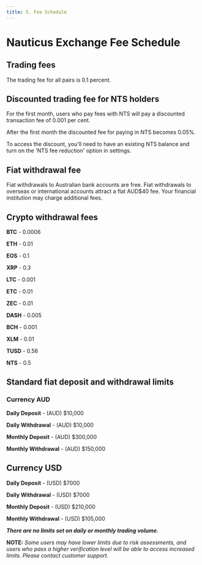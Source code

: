```yaml
---
title: 5. Fee Schedule
---
```

# Nauticus Exchange Fee Schedule



## Trading fees

The trading fee for all pairs is 0.1 percent.


## Discounted trading fee for NTS holders

For the first month, users who pay fees with NTS will pay a discounted transaction fee of 0.001 per cent.

After the first month the discounted fee for paying in NTS becomes 0.05%.

To access the discount, you'll need to have an existing NTS balance and turn on the 'NTS fee reduction' option in settings. 



## Fiat withdrawal fee

Fiat withdrawals to Australian bank accounts are free. Fiat withdrawals to overseas or international accounts attract a flat AUD$40 fee. Your financial institution may charge additional fees. 


## Crypto withdrawal fees


**BTC** - 0.0006

**ETH** - 0.01

**EOS** - 0.1

**XRP** - 0.3

**LTC** - 0.001

**ETC** - 0.01

**ZEC** - 0.01

**DASH** - 0.005

**BCH** - 0.001

**XLM** - 0.01

**TUSD** - 0.56

**NTS** - 0.5


## Standard fiat deposit and withdrawal limits

### Currency AUD

**Daily Deposit** - (AUD) $10,000

**Daily Withdrawal** - (AUD) $10,000

**Monthly Deposit** - (AUD) $300,000

**Monthly Withdrawal** - (AUD) $150,000


## Currency USD

**Daily Deposit** - (USD) $7000

**Daily Withdrawal** - (USD) $7000

**Monthly Deposit** - (USD) $210,000

**Monthly Withdrawal** - (USD) $105,000



**_There are no limits set on daily or monthly trading volume._** 



**NOTE:** _Some users may have lower limits due to risk assessments, and users who pass a higher verification level will be able to access increased limits. Please contact customer support._
